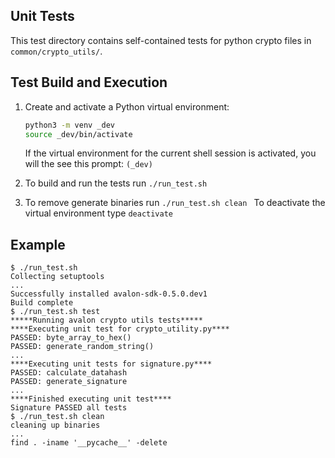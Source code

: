 <!--
Licensed under Creative Commons Attribution 4.0 International License
https://creativecommons.org/licenses/by/4.0/
-->

Unit Tests
----------
This test directory contains self-contained tests for python crypto files in
`common/crypto_utils/`.


Test Build and Execution
------------------------
1. Create and activate a Python virtual environment:
    ```bash
    python3 -m venv _dev
    source _dev/bin/activate
    ```
   If the virtual environment for the current shell session is activated,
   you will the see this prompt: `(_dev)` 

2. To build and run the tests run `./run_test.sh `

3. To remove generate binaries run `./run_test.sh clean `
    To deactivate the virtual environment type `deactivate`

Example
-------
```
$ ./run_test.sh 
Collecting setuptools
...
Successfully installed avalon-sdk-0.5.0.dev1
Build complete
$ ./run_test.sh test
*****Running avalon crypto utils tests*****
****Executing unit test for crypto_utility.py****
PASSED: byte_array_to_hex()
PASSED: generate_random_string()
...
****Executing unit tests for signature.py****
PASSED: calculate_datahash
PASSED: generate_signature
...
****Finished executing unit test****
Signature PASSED all tests
$ ./run_test.sh clean
cleaning up binaries
...
find . -iname '__pycache__' -delete
```

